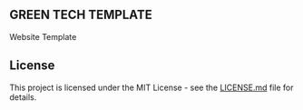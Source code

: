 ## GREEN TECH TEMPLATE

Website Template

## License

This project is licensed under the MIT License - see the [LICENSE.md](LICENSE.md) file for details.
